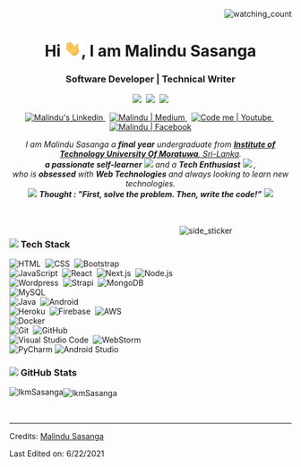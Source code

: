 <p align="right"> 
<img src="https://komarev.com/ghpvc/?username=lkmSasanga&color=brightgreen" alt="watching_count" />
</p>




<h1 align="center">Hi <img src="https://raw.githubusercontent.com/ABSphreak/ABSphreak/master/gifs/Hi.gif" width="30px">, I am Malindu Sasanga </h1>
<h3 align="center">Software Developer | Technical Writer </h3>
<!-- <p align="center"> -->

<p align="center">
  <img src="https://img.shields.io/badge/Age-24-blue" />&nbsp;
  <img src="https://img.shields.io/badge/Lives-Sri%20Lanka-success" />&nbsp;
  <img src="https://img.shields.io/badge/Languages-English%20%26%20Sinhala-orange" />
</p>

<p align="center">
<a href="https://www.linkedin.com/in/malindu-sasanga/">
    <img alt="Malindu's Linkedin" width="22px" src="https://raw.githubusercontent.com/peterthehan/peterthehan/master/assets/linkedin.svg" />
</a>&nbsp;
<a href="https://malindusasanga.medium.com/?source=your_stories_page-------------------------------------">
    <img alt="Malindu | Medium" width="22px" src="https://raw.githubusercontent.com/omidnikrah/github-readme-medium/master/medium.png" />
</a>&nbsp;
<!-- <a href="https://twitter.com/lkms06495775">
    <img  alt="Malindu | Twitter" width="22px" src="https://raw.githubusercontent.com/peterthehan/peterthehan/master/assets/twitter.svg" />
</a>&nbsp; -->
<a href="https://www.youtube.com/channel/UCFkAu0Sun5OIkwJ2G8Cxeiw">
    <img  alt="Code me | Youtube" width="22px" src="https://raw.githubusercontent.com/peterthehan/peterthehan/master/assets/youtube.svg" />
</a>&nbsp;
<a href="https://www.facebook.com/malindu.sasanga.1/">
    <img  alt="Malindu | Facebook" width="22px" src="https://raw.githubusercontent.com/peterthehan/peterthehan/master/assets/facebook.svg" />
</a>
</p>


<p align="center">
  <em>
    I am Malindu Sasanga a <b>final year</b> undergraduate from <a href="https://itum.mrt.ac.lk/"> <b>Institute of Technology University Of Moratuwa</b>, Sri-Lanka</a>. <br>
    <b>a passionate self-learner</b> <img src="https://github.com/TheDudeThatCode/TheDudeThatCode/blob/master/Assets/Developer.gif" width="30px"> and a <b>Tech Enthusiast</b>&nbsp;<img src="https://github.com/TheDudeThatCode/TheDudeThatCode/blob/master/Assets/Designer.gif" width="36px">&nbsp,<br>who is <b>obsessed</b>
    with <b>Web Technologies</b> and always looking to learn new technologies.
  </em> 
  <br>
  <img src="https://media.giphy.com/media/gH3LO09IOiZIqePwv9/giphy.gif" width="50" /> <b><i align="center">Thought : "First, solve the problem. Then, write the code!”</i></b> <img src="https://media.giphy.com/media/qjqUcgIyRjsl2/giphy.gif" width="50" />
</p>
<br><br>
<img align="right" width=200px height=200px alt="side_sticker" src="https://media.giphy.com/media/TEnXkcsHrP4YedChhA/giphy.gif" />

<!-- <img src="https://media.giphy.com/media/iY8CRBdQXODJSCERIr/giphy.gif" width="30px">&nbsp;***About me ....*** -->

<!-- ✔ Callme: ***He/His*** or ***TeamWorker*** 😊 <br>
✔ I’m currently working with **React, Next.js, Node.js, Strapi**<br> -->


<!-- <img src="https://media.giphy.com/media/iY8CRBdQXODJSCERIr/giphy.gif" width="30px">&nbsp;***Tech Stack*** --> 
<!-- <!-- <p align="left">  -->

### <img src="https://media.giphy.com/media/iY8CRBdQXODJSCERIr/giphy.gif" width="30px">&nbsp;**Tech Stack**
<!-- ### 🛠 &nbsp;Tech Stack -->

![HTML](https://img.shields.io/badge/-HTML-05122A?style=flat&logo=HTML5)&nbsp;
![CSS](https://img.shields.io/badge/-CSS-05122A?style=flat&logo=CSS3&logoColor=1572B6)&nbsp;
![Bootstrap](https://img.shields.io/badge/-Bootstrap-05122A?style=flat&logo=bootstrap&logoColor=563D7C)
<br />
![JavaScript](https://img.shields.io/badge/-JavaScript-05122A?style=flat&logo=javascript)&nbsp;
![React](https://img.shields.io/badge/-React-05122A?style=flat&logo=react)&nbsp;
![Next.js](https://img.shields.io/badge/-Nextjs-05122A?style=flat&logo=nextjs)&nbsp;
![Node.js](https://img.shields.io/badge/-Node.js-05122A?style=flat&logo=node.js)&nbsp;
<br />
![Wordpress](https://img.shields.io/badge/-Wordpress-05122A?style=flat&logo=Wordpress)&nbsp;
![Strapi](https://img.shields.io/badge/-Strapi-05122A?style=flat&logo=strapi)&nbsp;
![MongoDB](https://img.shields.io/badge/-MongoDB-05122A?style=flat&logo=MongoDB)&nbsp;
![MySQL](https://img.shields.io/badge/-MySQL-05122A?style=flat&logo=MySQL)&nbsp;
<br />
![Java](https://img.shields.io/badge/-Java-05122A?style=flat&logo=Java&logoColor=FFA518)&nbsp;
![Android](https://img.shields.io/badge/-Android-05122A?style=flat&logo=Android)&nbsp;
<br />
![Heroku](https://img.shields.io/badge/-Heroku-05122A?style=flat&logo=Heroku&logoColor=6a0dad)&nbsp;
![Firebase](https://img.shields.io/badge/-Firebase-05122A?style=flat&logo=Firebase)&nbsp;
![AWS](https://img.shields.io/badge/-AWS-05122A?style=flat&logo=amazon)&nbsp;
<br />
![Docker](https://img.shields.io/badge/-Docker-05122A?style=flat&logo=Docker)&nbsp;
<br />
![Git](https://img.shields.io/badge/-Git-05122A?style=flat&logo=git)&nbsp;
![GitHub](https://img.shields.io/badge/-GitHub-05122A?style=flat&logo=github)&nbsp;
<br />
![Visual Studio Code](https://img.shields.io/badge/-Visual%20Studio%20Code-05122A?style=flat&logo=visual-studio-code&logoColor=007ACC)&nbsp;
![WebStorm](https://img.shields.io/badge/-WebStorm-05122A?style=flat&logo=WebStorm)&nbsp;
![PyCharm](https://img.shields.io/badge/-PyCharm-05122A?style=flat&logo=PyCharm)
![Android Studio](https://img.shields.io/badge/-Android%20Studio-05122A?style=flat&logo=Android-Studio)

<!-- ## &#x1f4c8; GitHub Stats -->
### <img src="https://media.giphy.com/media/iY8CRBdQXODJSCERIr/giphy.gif" width="30px">&nbsp;**GitHub Stats**

<p align="left"><img align="left" src="https://github-readme-stats.vercel.app/api/top-langs?username=lkmSasanga&show_icons=true&locale=en&layout=compact&theme=radical" alt="lkmSasanga" /></p>

 
 <p><img align="center" src="https://github-readme-streak-stats.herokuapp.com/?user=lkmSasanga&theme=radical" alt="lkmSasanga" /></p>
 
 <br />
 
<!-- ![GitHub Activity Graph](https://activity-graph.herokuapp.com/graph?username=lkmSasanga&bg_color=000000&color=4fff67&line=4fff67&point=ffffff&area=true&hide_border=true)   -->

-----
Credits: [Malindu Sasanga](https://github.com/lkmSasanga)

Last Edited on: 6/22/2021

